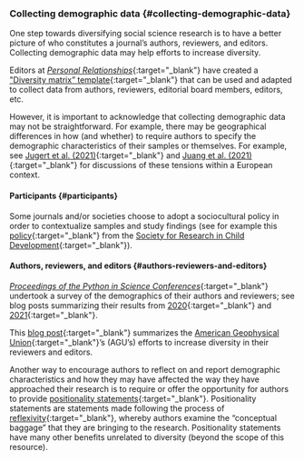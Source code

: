 ### Collecting demographic data {#collecting-demographic-data}

One step towards diversifying social science research is to have a better picture of who constitutes a journal’s authors, reviewers, and editors. Collecting demographic data may help efforts to increase diversity.

Editors at [*Personal Relationships*](https://onlinelibrary.wiley.com/journal/14756811){:target="_blank"} have created a ["Diversity matrix” template](https://docs.google.com/document/d/1mIzvUz97ThJVwuVZOqE8Ab3Mw4hD1_zA/edit){:target="_blank"} that can be used and adapted to collect data from authors, reviewers, editorial board members, editors, etc.

However, it is important to acknowledge that collecting demographic data may not be straightforward. For example, there may be geographical differences in how (and whether) to require authors to specify the demographic characteristics of their samples or themselves. For example, see [Jugert et al. (2021)](https://doi.org/10.1002/icd.2260){:target="_blank"} and [Juang et al. (2021)](https://doi.org/10.1080/15283488.2021.1932901){:target="_blank"} for discussions of these tensions within a European context.

#### Participants {#participants}

Some journals and/or societies choose to adopt a sociocultural policy in order to contextualize samples and study findings (see for example this [policy](https://www.srcd.org/news/new-sociocultural-policy-enacted-across-all-srcd-journals){:target="_blank"} from the [Society for Research in Child Development](https://www.srcd.org/){:target="_blank"}).

#### Authors, reviewers, and editors {#authors-reviewers-and-editors}

[*Proceedings of the Python in Science Conferences*](https://conference.scipy.org/proceedings/){:target="_blank"} undertook a survey of the demographics of their authors and reviewers; see blog posts summarizing their results from [2020](https://blog.neater-hut.com/scipy-proceedings-2020-survey.html){:target="_blank"} and [2021](https://blog.neater-hut.com/scipy-proceedings-2021-survey.html){:target="_blank"}.

This [blog post](https://scholarlykitchen.sspnet.org/2021/09/22/why-the-who-of-peer-review-is-important/){:target="_blank"} summarizes the [American Geophysical Union](https://www.agu.org/){:target="_blank"}’s (AGU’s) efforts to increase diversity in their reviewers and editors.

Another way to encourage authors to reflect on and report demographic characteristics and how they may have affected the way they have approached their research is to require or offer the opportunity for authors to provide [positionality statements](https://www.youtube.com/watch?v=GpcIVzGYhVs){:target="_blank"}. Positionality statements are statements made following the process of [reflexivity](https://www.utsc.utoronto.ca/~pchsiung/LAL/reflexivity){:target="_blank"}, whereby authors examine the “conceptual baggage” that they are bringing to the research. Positionality statements have many other benefits unrelated to diversity (beyond the scope of this resource).